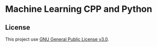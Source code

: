 # Machine Learning CPP and Python

## License

This project use [GNU General Public License v3.0](LICENSE).
